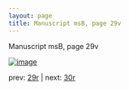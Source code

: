```yaml
---
layout: page
title: Manuscript msB, page 29v
---
```


Manuscript msB, page 29v

[![image](http://www.homermultitext.org/iipsrv?OBJ=IIP,1.0&FIF=/project/homer/pyramidal/deepzoom/hmt/vbbifolio/v1/vb_29v_30r.tif&WID=100&CVT=JPEG)](http://www.homermultitext.org/ict2/?urn=urn:cite2:hmt:vbbifolio.v1:vb_29v_30r)

prev:  [29r](../29r) | next:  [30r](../30r)

